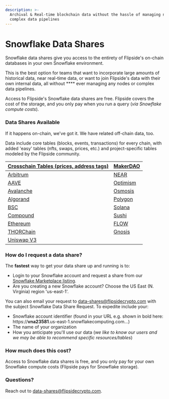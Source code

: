 ```yaml
---
description: >-
  Archival & Real-time blockchain data without the hassle of managing nodes or
  complex data pipelines
---
```


# Snowflake Data Shares

Snowflake data shares give you access to the entirety of Flipside's on-chain databases in your own Snowflake environment.

This is the best option for teams that want to incorporate large amounts of historical data, near real-time data, or want to join Flipside's data with their own internal data, all without **** ever managing any nodes or complex data pipelines.

Access to Flipside's Snowflake data shares are free. Flipside covers the cost of the storage, and you only pay when you run a query (_via Snowflake compute costs_).&#x20;

### **Data Shares Available**

If it happens on-chain, we've got it. We have related off-chain data, too.

Data include core tables (blocks, events, transactions) for every chain, with added 'easy' tables (nfts, swaps, prices, etc.) and project-specific tables modeled by the Flipside community.

| [Crosschain Tables (prices, address tags)](../our-data/tables/crosschain-tables/) | [MakerDAO](../our-data/tables/ethereum-maker-dao-tables.md) |
| --------------------------------------------------------------------------------- | ----------------------------------------------------------- |
| [Arbitrum](../our-data/tables/arbitrum-tables.md)                                 | [NEAR ](../our-data/tables/near-tables.md)                  |
| [AAVE](../our-data/tables/aave-tables/)                                           | [Optimism](../our-data/tables/optimism-tables.md)           |
| [Avalanche](../our-data/tables/avalanche-tables.md)                               | [Osmosis](../our-data/tables/osmosis-tables/)               |
| [Algorand](../our-data/tables/algorand-tables/)                                   | [Polygon](../our-data/tables/polygon-2.0-tables.md)         |
| [BSC](../our-data/tables/bsc-tables.md)                                           | [Solana](../our-data/tables/solana-tables.md)               |
| [Compound](../our-data/tables/compound-tables/)                                   | [Sushi](../our-data/tables/ethereum-sushi-tables.md)        |
| [Ethereum](../our-data/tables/ethereum-tables.md)                                 | [FLOW](../our-data/tables/flow-tables/)                     |
| [THORChain](../our-data/tables/thorchain-tables/thorchain-base-table/)            | [Gnosis](../our-data/tables/flow-tables/)                   |
| [Uniswap V3](../our-data/tables/uniswap-v3-tables/)                               |                                                             |

### How do I request a data share?

The **fastest** way to get your data share up and running is to:

* Login to your Snowflake account and request a share from our [Snowflake Marketplace listing](https://app.snowflake.com/marketplace/listings/Flipside%20Crypto).
* Are you creating a new Snowflake account?  Choose the US East (N. Virginia) region 'us-east-1'.

You can also email your request to data-shares@flipsidecrypto.com with the subject Snowflake Data Share Request.  To expedite include your:

* Snowflake account identifier (found in your URL e.g. shown in bold here: https://**vna23581**.us-east-1.snowflakecomputing.com...)
* The name of your organization
* How you anticipate you'll use our data (_we like to know our users and we may be able to recommend specific resources/tables_)

### How much does this cost?

Access to Snowflake data shares is free, and you only pay for your own Snowflake compute costs (Flipside pays for Snowflake storage).

### **Questions?**

Reach out to data-shares@flipsidecrypto.com.



